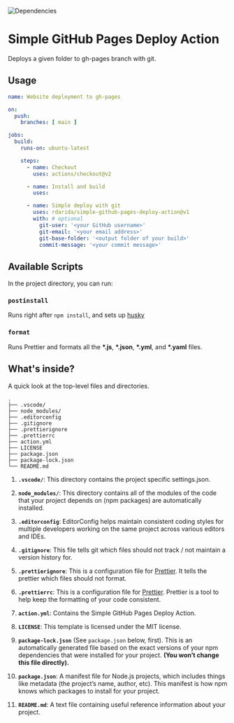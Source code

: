 ![Dependencies](https://david-dm.org/rdarida/simple-github-pages-deploy-action.svg)

# Simple GitHub Pages Deploy Action
Deploys a given folder to gh-pages branch with git.

## Usage
```yml
name: Website deployment to gh-pages

on:
  push:
    branches: [ main ]

jobs:
  build:
    runs-on: ubuntu-latest

    steps:
      - name: Checkout
        uses: actions/checkout@v2

      - name: Install and build
        uses: 

      - name: Simple deploy with git
        uses: rdarida/simple-github-pages-deploy-action@v1
        with: # optional
          git-user: '<your GitHub username>'
          git-email: '<your email address>'
          git-base-folder: '<output folder of your build>'
          commit-message: '<your commit message>'
```

## Available Scripts

In the project directory, you can run:

### `postinstall`
Runs right after `npm install`, and sets up [husky](https://typicode.github.io/husky/#/)

### `format`
Runs Prettier and formats all the **\*.js**, **\*.json**, **\*.yml**, and **\*.yaml** files.

## What's inside?

A quick look at the top-level files and directories.

    .
    ├── .vscode/
    ├── node_modules/
    ├── .editorconfig
    ├── .gitignore
    ├── .prettierignore
    ├── .prettierrc
    ├── action.yml
    ├── LICENSE
    ├── package.json
    ├── package-lock.json
    └── README.md

1. **`.vscode/`**: This directory contains the project specific settings.json.

2. **`node_modules/`**: This directory contains all of the modules of the code that your project depends on (npm packages) are automatically installed.

3. **`.editorconfig`**: EditorConfig helps maintain consistent coding styles for multiple developers working on the same project across various editors and IDEs.

4. **`.gitignore`**: This file tells git which files should not track / not maintain a version history for.

5. **`.prettierignore`**: This is a configuration file for [Prettier](https://prettier.io/). It tells the prettier which files should not format.

6. **`.prettierrc`**: This is a configuration file for [Prettier](https://prettier.io/). Prettier is a tool to help keep the formatting of your code consistent.

7. **`action.yml`**: Contains the Simple GitHub Pages Deploy Action.

8. **`LICENSE`**: This template is licensed under the MIT license.

9. **`package-lock.json`** (See `package.json` below, first). This is an automatically generated file based on the exact versions of your npm dependencies that were installed for your project. **(You won’t change this file directly).**

10. **`package.json`**: A manifest file for Node.js projects, which includes things like metadata (the project’s name, author, etc). This manifest is how npm knows which packages to install for your project.

11. **`README.md`**: A text file containing useful reference information about your project.

